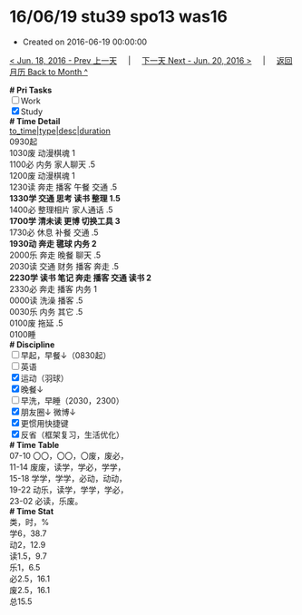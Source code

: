 # 16/06/19 stu39 spo13 was16

- Created on 2016-06-19 00:00:00

[< Jun. 18, 2016 - Prev 上一天](/lifelogs/2016/06/d18.md) &nbsp; &nbsp; | &nbsp; &nbsp; [下一天 Next - Jun. 20, 2016 >](/lifelogs/2016/06/d20.md) &nbsp; &nbsp; |  &nbsp; &nbsp; [返回月历 Back to Month ^](/lifelogs/2016/06/index.md)
<br/><div><b># Pri Tasks</b></div><div><input type="checkbox"/>Work</div><div><input checked="true" type="checkbox"/>Study</div><div><b># Time Detail</b></div><div><u>to_time|type|desc|duration</u></div><div>0930起</div><div>1030废 动漫棋魂 1</div><div>1100必 内务 家人聊天 .5</div><div>1200废 动漫棋魂 1</div><div>1230读 奔走 播客 午餐 交通 .5</div><div><b>1330学 交通 思考 读书 整理 1.5</b></div><div>1400必 整理相片 家人通话 .5</div><div><b>1700学 清未读 更博 切换工具 3</b></div><div>1730必 休息 补餐 交通 .5</div><div><b>1930动 奔走 毽球 内务 2</b></div><div>2000乐 奔走 晚餐 聊天 .5</div><div>2030读 交通 财务 播客 奔走 .5</div><div><b>2230学 读书 笔记 奔走 播客 交通 读书 2</b></div><div>2330必 奔走 播客 内务 1</div><div>0000读 洗澡 播客 .5</div><div>0030乐 内务 其它 .5</div><div>0100废 拖延 .5</div><div>0100睡</div><div><b># Discipline</b></div><div><input type="checkbox"/>早起，早餐↓（0830起）</div><div><input type="checkbox"/>英语</div><div><input checked="true" type="checkbox"/>运动（羽球）</div><div><input checked="true" type="checkbox"/>晚餐↓</div><div><input type="checkbox"/>早洗，早睡（2030，2300）</div><div><b><input checked="true" type="checkbox"/></b>朋友圈↓ 微博↓</div><div><input checked="true" type="checkbox"/>更惯用快捷键</div><div><input checked="true" type="checkbox"/>反省（框架复习，生活优化）</div><div><b># Time Table</b></div><div>07-10 〇〇，〇〇，〇废，废必，</div><div>11-14 废废，读学，学必，学学，</div><div>15-18 学学，学学，必动，动动，</div><div>19-22 动乐，读学，学学，学必，</div><div>23-02 必读，乐废。</div><div><b># Time Stat</b></div><div>类，时，%</div><div>学6，38.7</div><div>动2，12.9</div><div>读1.5，9.7</div><div>乐1，6.5</div><div>必2.5，16.1</div><div>废2.5，16.1</div><div>总15.5</div>
